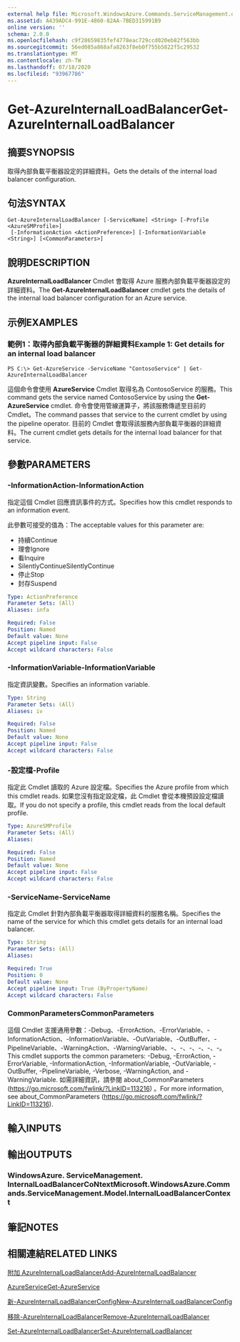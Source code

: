 ```yaml
---
external help file: Microsoft.WindowsAzure.Commands.ServiceManagement.dll-Help.xml
ms.assetid: A439ADC4-991E-4860-82AA-7BED315991B9
online version: ''
schema: 2.0.0
ms.openlocfilehash: c9f28659835fef4778eac729ccd020eb82f563bb
ms.sourcegitcommit: 56ed085a868afa8263f8eb0f755b5822f5c29532
ms.translationtype: MT
ms.contentlocale: zh-TW
ms.lasthandoff: 07/18/2020
ms.locfileid: "93967786"
---
```

# <span data-ttu-id="46591-101">Get-AzureInternalLoadBalancer</span><span class="sxs-lookup"><span data-stu-id="46591-101">Get-AzureInternalLoadBalancer</span></span>

## <span data-ttu-id="46591-102">摘要</span><span class="sxs-lookup"><span data-stu-id="46591-102">SYNOPSIS</span></span>
<span data-ttu-id="46591-103">取得內部負載平衡器設定的詳細資料。</span><span class="sxs-lookup"><span data-stu-id="46591-103">Gets the details of the internal load balancer configuration.</span></span>

## <span data-ttu-id="46591-104">句法</span><span class="sxs-lookup"><span data-stu-id="46591-104">SYNTAX</span></span>

```
Get-AzureInternalLoadBalancer [-ServiceName] <String> [-Profile <AzureSMProfile>]
 [-InformationAction <ActionPreference>] [-InformationVariable <String>] [<CommonParameters>]
```

## <span data-ttu-id="46591-105">說明</span><span class="sxs-lookup"><span data-stu-id="46591-105">DESCRIPTION</span></span>
<span data-ttu-id="46591-106">**AzureInternalLoadBalancer** Cmdlet 會取得 Azure 服務內部負載平衡器設定的詳細資料。</span><span class="sxs-lookup"><span data-stu-id="46591-106">The **Get-AzureInternalLoadBalancer** cmdlet gets the details of the internal load balancer configuration for an Azure service.</span></span>

## <span data-ttu-id="46591-107">示例</span><span class="sxs-lookup"><span data-stu-id="46591-107">EXAMPLES</span></span>

### <span data-ttu-id="46591-108">範例1：取得內部負載平衡器的詳細資料</span><span class="sxs-lookup"><span data-stu-id="46591-108">Example 1: Get details for an internal load balancer</span></span>
```
PS C:\> Get-AzureService -ServiceName "ContosoService" | Get-AzureInternalLoadBalancer
```

<span data-ttu-id="46591-109">這個命令會使用 **AzureService** Cmdlet 取得名為 ContosoService 的服務。</span><span class="sxs-lookup"><span data-stu-id="46591-109">This command gets the service named ContosoService by using the **Get-AzureService** cmdlet.</span></span>
<span data-ttu-id="46591-110">命令會使用管線運算子，將該服務傳遞至目前的 Cmdlet。</span><span class="sxs-lookup"><span data-stu-id="46591-110">The command passes that service to the current cmdlet by using the pipeline operator.</span></span>
<span data-ttu-id="46591-111">目前的 Cmdlet 會取得該服務內部負載平衡器的詳細資料。</span><span class="sxs-lookup"><span data-stu-id="46591-111">The current cmdlet gets details for the internal load balancer for that service.</span></span>

## <span data-ttu-id="46591-112">參數</span><span class="sxs-lookup"><span data-stu-id="46591-112">PARAMETERS</span></span>

### <span data-ttu-id="46591-113">-InformationAction</span><span class="sxs-lookup"><span data-stu-id="46591-113">-InformationAction</span></span>
<span data-ttu-id="46591-114">指定這個 Cmdlet 回應資訊事件的方式。</span><span class="sxs-lookup"><span data-stu-id="46591-114">Specifies how this cmdlet responds to an information event.</span></span>

<span data-ttu-id="46591-115">此參數可接受的值為：</span><span class="sxs-lookup"><span data-stu-id="46591-115">The acceptable values for this parameter are:</span></span>

- <span data-ttu-id="46591-116">持續</span><span class="sxs-lookup"><span data-stu-id="46591-116">Continue</span></span>
- <span data-ttu-id="46591-117">理會</span><span class="sxs-lookup"><span data-stu-id="46591-117">Ignore</span></span>
- <span data-ttu-id="46591-118">看</span><span class="sxs-lookup"><span data-stu-id="46591-118">Inquire</span></span>
- <span data-ttu-id="46591-119">SilentlyContinue</span><span class="sxs-lookup"><span data-stu-id="46591-119">SilentlyContinue</span></span>
- <span data-ttu-id="46591-120">停止</span><span class="sxs-lookup"><span data-stu-id="46591-120">Stop</span></span>
- <span data-ttu-id="46591-121">封存</span><span class="sxs-lookup"><span data-stu-id="46591-121">Suspend</span></span>

```yaml
Type: ActionPreference
Parameter Sets: (All)
Aliases: infa

Required: False
Position: Named
Default value: None
Accept pipeline input: False
Accept wildcard characters: False
```

### <span data-ttu-id="46591-122">-InformationVariable</span><span class="sxs-lookup"><span data-stu-id="46591-122">-InformationVariable</span></span>
<span data-ttu-id="46591-123">指定資訊變數。</span><span class="sxs-lookup"><span data-stu-id="46591-123">Specifies an information variable.</span></span>

```yaml
Type: String
Parameter Sets: (All)
Aliases: iv

Required: False
Position: Named
Default value: None
Accept pipeline input: False
Accept wildcard characters: False
```

### <span data-ttu-id="46591-124">-設定檔</span><span class="sxs-lookup"><span data-stu-id="46591-124">-Profile</span></span>
<span data-ttu-id="46591-125">指定此 Cmdlet 讀取的 Azure 設定檔。</span><span class="sxs-lookup"><span data-stu-id="46591-125">Specifies the Azure profile from which this cmdlet reads.</span></span>
<span data-ttu-id="46591-126">如果您沒有指定設定檔，此 Cmdlet 會從本機預設設定檔讀取。</span><span class="sxs-lookup"><span data-stu-id="46591-126">If you do not specify a profile, this cmdlet reads from the local default profile.</span></span>

```yaml
Type: AzureSMProfile
Parameter Sets: (All)
Aliases: 

Required: False
Position: Named
Default value: None
Accept pipeline input: False
Accept wildcard characters: False
```

### <span data-ttu-id="46591-127">-ServiceName</span><span class="sxs-lookup"><span data-stu-id="46591-127">-ServiceName</span></span>
<span data-ttu-id="46591-128">指定此 Cmdlet 針對內部負載平衡器取得詳細資料的服務名稱。</span><span class="sxs-lookup"><span data-stu-id="46591-128">Specifies the name of the service for which this cmdlet gets details for an internal load balancer.</span></span>

```yaml
Type: String
Parameter Sets: (All)
Aliases: 

Required: True
Position: 0
Default value: None
Accept pipeline input: True (ByPropertyName)
Accept wildcard characters: False
```

### <span data-ttu-id="46591-129">CommonParameters</span><span class="sxs-lookup"><span data-stu-id="46591-129">CommonParameters</span></span>
<span data-ttu-id="46591-130">這個 Cmdlet 支援通用參數：-Debug、-ErrorAction、-ErrorVariable、-InformationAction、-InformationVariable、-OutVariable、-OutBuffer、-PipelineVariable、-WarningAction、-WarningVariable、-、-、-、-、-、-。</span><span class="sxs-lookup"><span data-stu-id="46591-130">This cmdlet supports the common parameters: -Debug, -ErrorAction, -ErrorVariable, -InformationAction, -InformationVariable, -OutVariable, -OutBuffer, -PipelineVariable, -Verbose, -WarningAction, and -WarningVariable.</span></span> <span data-ttu-id="46591-131">如需詳細資訊，請參閱 about_CommonParameters (https://go.microsoft.com/fwlink/?LinkID=113216) 。</span><span class="sxs-lookup"><span data-stu-id="46591-131">For more information, see about_CommonParameters (https://go.microsoft.com/fwlink/?LinkID=113216).</span></span>

## <span data-ttu-id="46591-132">輸入</span><span class="sxs-lookup"><span data-stu-id="46591-132">INPUTS</span></span>

## <span data-ttu-id="46591-133">輸出</span><span class="sxs-lookup"><span data-stu-id="46591-133">OUTPUTS</span></span>

### <span data-ttu-id="46591-134">WindowsAzure. ServiceManagement. InternalLoadBalancerCoNtext</span><span class="sxs-lookup"><span data-stu-id="46591-134">Microsoft.WindowsAzure.Commands.ServiceManagement.Model.InternalLoadBalancerContext</span></span>

## <span data-ttu-id="46591-135">筆記</span><span class="sxs-lookup"><span data-stu-id="46591-135">NOTES</span></span>

## <span data-ttu-id="46591-136">相關連結</span><span class="sxs-lookup"><span data-stu-id="46591-136">RELATED LINKS</span></span>

[<span data-ttu-id="46591-137">附加 AzureInternalLoadBalancer</span><span class="sxs-lookup"><span data-stu-id="46591-137">Add-AzureInternalLoadBalancer</span></span>](./Add-AzureInternalLoadBalancer.md)

[<span data-ttu-id="46591-138">AzureService</span><span class="sxs-lookup"><span data-stu-id="46591-138">Get-AzureService</span></span>](./Get-AzureService.md)

[<span data-ttu-id="46591-139">新-AzureInternalLoadBalancerConfig</span><span class="sxs-lookup"><span data-stu-id="46591-139">New-AzureInternalLoadBalancerConfig</span></span>](./New-AzureInternalLoadBalancerConfig.md)

[<span data-ttu-id="46591-140">移除-AzureInternalLoadBalancer</span><span class="sxs-lookup"><span data-stu-id="46591-140">Remove-AzureInternalLoadBalancer</span></span>](./Remove-AzureInternalLoadBalancer.md)

[<span data-ttu-id="46591-141">Set-AzureInternalLoadBalancer</span><span class="sxs-lookup"><span data-stu-id="46591-141">Set-AzureInternalLoadBalancer</span></span>](./Set-AzureInternalLoadBalancer.md)


